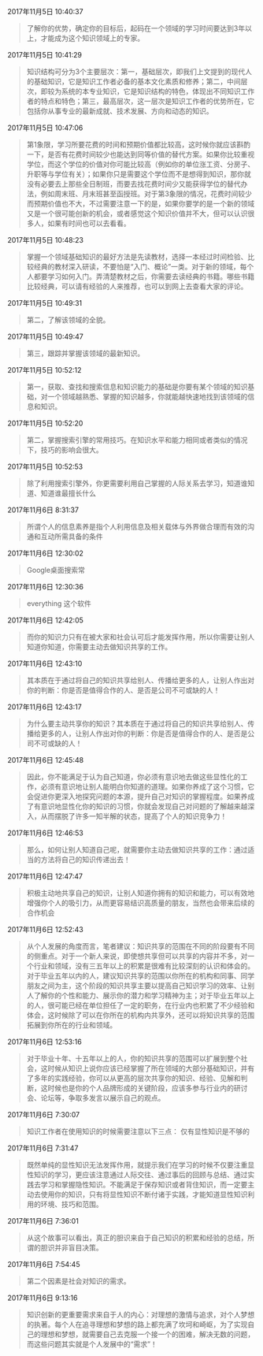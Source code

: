 2017年11月5日 10:40:37
> 了解你的优势，确定你的目标后，起码在一个领域的学习时间要达到3年以上，才能成为这个知识领域上的专家。

2017年11月5日 10:41:29
> 知识结构可分为3个主要层次：第一，基础层次，即我们上文提到的现代人的基础知识，它是知识工作者必备的基本文化素质和修养；第二，中间层次，即较为系统的本专业知识，它是知识结构的特色，体现出不同知识工作者的特点和特色；第三，最高层次，这一层次是知识工作者的优势所在，它包括你从事专业的最新成就、技术发展、方向和动态的知识。

2017年11月5日 10:47:06
> 第1象限，学习所要花费的时间和预期价值都比较高，这时候你就应该斟酌一下，是否有花费时间较少也能达到同等价值的替代方案。如果你比较重视学位，而这个学位的价值对你可能比较高（例如你的单位涨工资、分房子、升职等与学位有关）；如果你只是需要这个学位而不是想得到知识，那你就没有必要去上那些全日制班，而要去找花费时间少又能获得学位的替代办法，例如周末班、月末班甚至函授班。对于第3象限的情况，花费时间较少而预期价值也不大，不过需要注意一下的是，如果你要学的是一个新的领域又是一个很可能创新的机会，或者感觉这个知识价值并不大，但可以认识很多人，如果有时间也可以去看看。

2017年11月5日 10:48:23
> 掌握一个领域基础知识的最好方法是先读教材，选择一本经过时间检验、比较经典的教材深入研读，不要怕是“入门、概论”一类。对于新的领域，每个人都要学习如何入门。弄清楚教材之后，你需要去读经典的书籍。哪些书籍比较经典，可以请有经验的人来推荐，也可以到网上去查看大家的评论。

2017年11月5日 10:49:31
> 第二，了解该领域的全貌。

2017年11月5日 10:49:47
> 第三，跟踪并掌握该领域的最新知识。

2017年11月5日 10:52:12
> 第一，获取、查找和搜索信息和知识能力的基础是你要有某个领域的知识基础，对一个领域越熟悉、掌握的知识越多，你就能越快速地找到该领域的信息和知识。

2017年11月5日 10:52:20
> 第二，掌握搜索引擎的常用技巧。在知识水平和能力相同或者类似的情况下，技巧的影响会很大。

2017年11月5日 10:52:53
> 除了利用搜索引擎外，你更需要利用自己掌握的人际关系去学习，知道谁知道、知道谁最擅长什么

2017年11月6日 8:31:37
> 所谓个人的信息素养是指个人利用信息及相关载体与外界做合理而有效的沟通和互动所需具备的条件

2017年11月6日 12:30:02
> Google桌面搜索常

2017年11月6日 12:30:36
> everything 这个软件

2017年11月6日 12:42:05
> 而你的知识力只有在被大家和社会认可后才能发挥作用，所以你需要让别人知道你知道，你需要主动去做知识共享的工作。

2017年11月6日 12:43:10
> 其本质在于通过将自己的知识共享给别人、传播给更多的人，让别人作出对你的判断：你是否是值得合作的人、是否是公司不可或缺的人！

2017年11月6日 12:43:17
> 为什么要主动共享你的知识？其本质在于通过将自己的知识共享给别人、传播给更多的人，让别人作出对你的判断：你是否是值得合作的人、是否是公司不可或缺的人！

2017年11月6日 12:45:48
> 因此，你不能满足于认为自己知道，你必须有意识地去做这些显性化的工作，必须有意识地让别人能明白你知道的道理。如果你养成了这个习惯，它会促进你更深入地探究问题的本源，提升自己对知识的掌握程度。如果养成了有意识地显性化你的知识的习惯，你就会发现自己对问题的了解越来越深入，从而摆脱了许多一知半解的状态，提高了个人的知识竞争力！

2017年11月6日 12:46:53
> 那么，如何让别人知道自己呢，就需要你主动去做知识共享的工作：通过适当的方法将自己的知识传递出去！

2017年11月6日 12:47:47
> 积极主动地共享自己的知识，让别人知道你拥有的知识和能力，可以有效地增强你个人的吸引力，从而更容易结识高质量的朋友，当然也会带来后续的合作机会

2017年11月6日 12:52:43
> 从个人发展的角度而言，笔者建议：知识共享的范围在不同的阶段要有不同的侧重点。对于一个新人来说，即使想共享但可以共享的内容并不多，对一个行业和领域，没有三五年以上的积累是很难有比较深刻的认识和体会的。对于毕业五年以内的人，建议知识共享的范围以你所在的机构和同事、同学朋友之间为主，这个阶段的知识共享主要以提高自己知识学习的效率、让别人了解你的个性和能力、展示你的潜力和学习精神为主；对于毕业五年以上的人，很可能已经在单位担任了一定的职务，在行业内也积累了不少经验和体会，这时候除了可以在你所在的机构内共享外，还可以将知识共享的范围拓展到你所在的行业和领域。

2017年11月6日 12:53:16
> 对于毕业十年、十五年以上的人，你的知识共享的范围可以扩展到整个社会，这时候从知识上说你应该已经掌握了所在领域的大部分基础知识，并有了多年的实践经验，你可以从更高的层次共享你的知识、经验、见解和判断，这时候也是你的个人品牌形成的关键阶段，应该多参与行业内的研讨会、论坛等，争取多发言以展示自己的观点。

2017年11月6日 7:30:07
> 知识工作者在使用知识的时候需要注意以下三点： 仅有显性知识是不够的

2017年11月6日 7:31:47
> 既然单纯的显性知识无法发挥作用，就提示我们在学习的时候不仅要注重显性知识的学习，更应该注意通过人际交往、通过事后的回顾与总结、通过实践去学习和掌握隐性知识。不能满足于保存知识或者背住知识，而一定要主动去使用你的知识，只有将显性知识不断付诸于实践，才能知道显性知识利用的环境、技巧和范围。

2017年11月6日 7:36:01
> 从这个故事可以看出，真正的胆识来自于自己知识的积累和经验的总结，所谓的胆识并非盲目决策。

2017年11月6日 7:54:45
> 第二个因素是社会对知识的需求。

2017年11月6日 9:13:16
> 知识创新的更重要需求来自于人的内心：对理想的激情与追求，对个人梦想的执著。每个人在追寻理想和梦想的路上都充满了坎坷和崎岖，为了实现自己的理想和梦想，就需要自己去克服一个接一个的困难，解决无数的问题，而这些问题其实就是个人发展中的“需求”！

